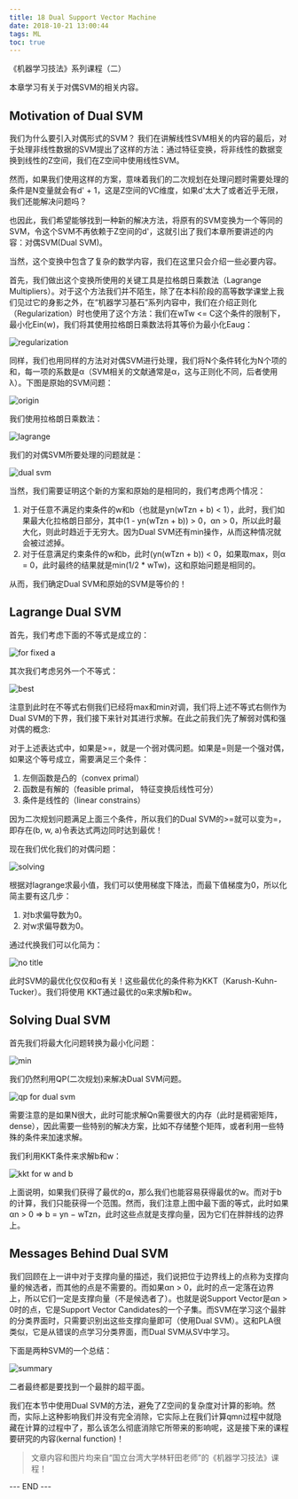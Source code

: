 ```yaml
---
title: 18 Dual Support Vector Machine
date: 2018-10-21 13:00:44
tags: ML
toc: true
---
```


《机器学习技法》系列课程（二）

本章学习有关于对偶SVM的相关内容。

<!-- more -->

## Motivation of Dual SVM
我们为什么要引入对偶形式的SVM？
我们在讲解线性SVM相关的内容的最后，对于处理非线性数据的SVM提出了这样的方法：通过特征变换，将非线性的数据变换到线性的Z空间，我们在Z空间中使用线性SVM。

然而，如果我们使用这样的方案，意味着我们的二次规划在处理问题时需要处理的条件是N变量就会有d' + 1，这是Z空间的VC维度，如果d'太大了或者近乎无限，我们还能解决问题吗？

也因此，我们希望能够找到一种新的解决方法，将原有的SVM变换为一个等同的SVM，令这个SVM不再依赖于Z空间的d'，这就引出了我们本章所要讲述的内容：对偶SVM(Dual SVM)。

当然，这个变换中包含了复杂的数学内容，我们在这里只会介绍一些必要内容。

首先，我们做出这个变换所使用的关键工具是拉格朗日乘数法（Lagrange Multipliers）。对于这个方法我们并不陌生，除了在本科阶段的高等数学课堂上我们见过它的身影之外，在“机器学习基石”系列内容中，我们在介绍正则化（Regularization）时也使用了这个方法：我们在wTw <= C这个条件的限制下，最小化Ein(w)，我们将其使用拉格朗日乘数法将其等价为最小化Eaug：

 ![regularization](1.png) 

同样，我们也用同样的方法对对偶SVM进行处理，我们将N个条件转化为N个项的和，每一项的系数是α（SVM相关的文献通常是α，这与正则化不同，后者使用λ）。下图是原始的SVM问题：

 ![origin](2.png) 

我们使用拉格朗日乘数法：

 ![lagrange](3.png) 

我们的对偶SVM所要处理的问题就是：

 ![dual svm](4.png) 

当然，我们需要证明这个新的方案和原始的是相同的，我们考虑两个情况：

1. 对于任意不满足约束条件的w和b（也就是yn(wTzn + b) < 1），此时，我们如果最大化拉格朗日部分，其中(1 - yn(wTzn + b)) > 0，αn > 0，所以此时最大化，则此时趋近于无穷大。因为Dual SVM还有min操作，从而这种情况就会被过滤掉。
2. 对于任意满足约束条件的w和b，此时(yn(wTzn + b)) < 0，如果取max，则α = 0，此时最终的结果就是min(1/2 * wTw)，这和原始问题是相同的。

从而，我们确定Dual SVM和原始的SVM是等价的！


## Lagrange Dual SVM
首先，我们考虑下面的不等式是成立的：

 ![for fixed a](5.png) 

其次我们考虑另外一个不等式：

 ![best](6.png) 

注意到此时在不等式右侧我们已经将max和min对调，我们将上述不等式右侧作为Dual SVM的下界，我们接下来针对其进行求解。在此之前我们先了解弱对偶和强对偶的概念:

对于上述表达式中，如果是>=，就是一个弱对偶问题。如果是=则是一个强对偶，如果这个等号成立，需要满足三个条件：
1. 左侧函数是凸的（convex primal）
2. 函数是有解的（feasible primal， 特征变换后线性可分）
3. 条件是线性的（linear constrains）

因为二次规划问题满足上面三个条件，所以我们的Dual SVM的>=就可以变为=，即存在(b, w, a)令表达式两边同时达到最优！

现在我们优化我们的对偶问题：

 ![solving](7.png) 

根据对lagrange求最小值，我们可以使用梯度下降法，而最下值梯度为0，所以化简主要有这几步：

1. 对b求偏导数为0。
2. 对w求偏导数为0。

通过代换我们可以化简为：

 ![no title](8.png) 

此时SVM的最优化仅仅和α有关！这些最优化的条件称为KKT（Karush-Kuhn-Tucker）。我们将使用
KKT通过最优的α来求解b和w。


## Solving Dual SVM
首先我们将最大化问题转换为最小化问题：

 ![min](10.png) 

我们仍然利用QP(二次规划)来解决Dual SVM问题。

 ![qp for dual svm](9.png) 

需要注意的是如果N很大，此时可能求解Qn需要很大的内存（此时是稠密矩阵，dense），因此需要一些特别的解决方案，比如不存储整个矩阵，或者利用一些特殊的条件来加速求解。

我们利用KKT条件来求解b和w：

 ![kkt for w and b](11.png) 

上面说明，如果我们获得了最优的α，那么我们也能容易获得最优的w。而对于b的计算，我们只能获得一个范围。然而，我们注意上图中最下面的等式，此时如果αn > 0 ⇒ b = yn − wTzn，此时这些点就是支撑向量，因为它们在胖胖线的边界上。

## Messages Behind Dual SVM
我们回顾在上一讲中对于支撑向量的描述，我们说把位于边界线上的点称为支撑向量的候选者，而其他的点是不需要的。而如果αn > 0，此时的点一定落在边界上，所以它们一定是支撑向量（不是候选者了）。也就是说Support Vector是αn > 0时的点，它是Support Vector Candidates的一个子集。而SVM在学习这个最胖的分类界面时，只需要识别出这些支撑向量即可（使用Dual SVM）。这和PLA很类似，它是从错误的点学习分类界面，而Dual SVM从SV中学习。

下面是两种SVM的一个总结：

 ![summary](12.png) 

二者最终都是要找到一个最胖的超平面。

我们在本节中使用Dual SVM的方法，避免了Z空间的复杂度对计算的影响。然而，实际上这种影响我们并没有完全消除，它实际上在我们计算qmn过程中就隐藏在计算的过程中了，那么该怎么彻底消除它所带来的影响呢，这是接下来的课程要研究的内容(kernal function)！




> 文章内容和图片均来自“国立台湾大学林轩田老师”的《机器学习技法》课程！


--- END --- 
